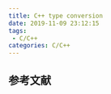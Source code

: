 ```yaml
---
title: C++ type conversion
date: 2019-11-09 23:12:15
tags:
 - C/C++
categories: C/C++
---
```


## 参考文献
